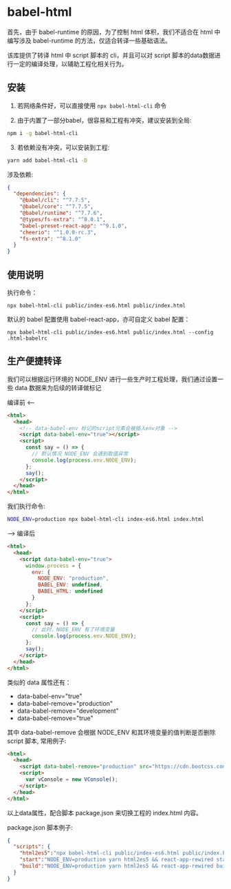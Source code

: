# babel-html

首先，由于 babel-runtime 的原因，为了控制 html 体积，我们不适合在 html 中编写涉及 babel-runtime 的方法，仅适合转译一些基础语法。

该库提供了转译 html 中 script 脚本的 cli，并且可以对 script 脚本的data数据进行一定的编译处理，以辅助工程化相关行为。

## 安装

1. 若网络条件好，可以直接使用 `npx babel-html-cli` 命令

2. 由于内置了一部分babel，很容易和工程有冲突，建议安装到全局:

```sh
npm i -g babel-html-cli
```

3. 若依赖没有冲突，可以安装到工程:

```sh
yarn add babel-html-cli -D
```

涉及依赖: 

```json
{
  "dependencies": {
    "@babel/cli": "^7.7.5",
    "@babel/core": "^7.7.5",
    "@babel/runtime": "^7.7.6",
    "@types/fs-extra": "^8.0.1",
    "babel-preset-react-app": "^9.1.0",
    "cheerio": "^1.0.0-rc.3",
    "fs-extra": "^8.1.0"
  }
}
```

## 使用说明

执行命令：

```
npx babel-html-cli public/index-es6.html public/index.html
```

默认的 babel 配置使用 babel-react-app，亦可自定义 babel 配置：

```
npx babel-html-cli public/index-es6.html public/index.html --config .html-babelrc
```

## 生产便捷转译

我们可以根据运行环境的 NODE_ENV 进行一些生产时工程处理，我们通过设置一些 data 数据来为后续的转译做标记

编译前 <--

```html
<html>
  <head>
    <!-- data-babel-env 标记的script元素会被插入env对象 -->
    <script data-babel-env="true"></script>
    <script>
      const say = () => {
        // 默认情况 NODE_ENV 会遇到取值异常
        console.log(process.env.NODE_ENV);
      };
      say();
    </script>
  </head>
</html>
```

我们执行命令:

```sh
NODE_ENV=production npx babel-html-cli index-es6.html index.html
```

--> 编译后

```html
<html>
  <head>
    <script data-babel-env="true">
      window.process = {
        env: {
          NODE_ENV: "production",
          BABEL_ENV: undefined,
          BABEL_HTML: undefined
        }
      };
    </script>
    <script>
      const say = () => {
        // 此时，NODE_ENV 有了环境变量
        console.log(process.env.NODE_ENV);
      };
      say();
    </script>
  </head>
</html>
```

类似的 data 属性还有：

- data-babel-env="true"
- data-babel-remove="production"
- data-babel-remove="development"
- data-babel-remove="true"

其中 data-babel-remove 会根据 NODE_ENV 和其环境变量的值判断是否删除 script 脚本, 常用例子:

```html
<html>
  <head>
    <script data-babel-remove="production" src="https://cdn.bootcss.com/vConsole/3.3.4/vconsole.min.js"></script>
    <script>
      var vConsole = new VConsole();
    </script>
  </head>
</html>
```

以上data属性，配合脚本 package.json 来切换工程的 index.html 内容。

package.json 脚本例子:

```json
{
  "scripts": {
    "html2es5":"npx babel-html-cli public/index-es6.html public/index.html",
    "start":"NODE_ENV=production yarn html2es5 && react-app-rewired start",
    "build":"NODE_ENV=production yarn html2es5 && react-app-rewired build",
  }
}
```
